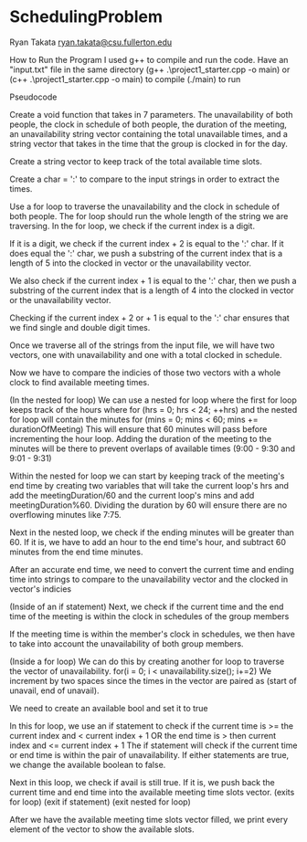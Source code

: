 # SchedulingProblem

Ryan Takata
ryan.takata@csu.fullerton.edu

How to Run the Program
I used g++ to compile and run the code.
Have an "input.txt" file in the same directory
(g++ .\project1_starter.cpp -o main) or (c++ .\project1_starter.cpp -o main) to compile
(./main) to run


Pseudocode

Create a void function that takes in 7 parameters. The unavailability of both people,
the clock in schedule of both people, the duration of the meeting, an unavailability string vector
containing the total unavailable times, and a string vector that takes in the time that the 
group is clocked in for the day.

Create a string vector to keep track of the total available time slots.

Create a char = ':' to compare to the input strings in order to extract the times.

Use a for loop to traverse the unavailability and the clock in schedule of both people.
The for loop should run the whole length of the string we are traversing.
In the for loop, we check if the current index is a digit.

If it is a digit, we check if the current index + 2 is equal to the ':' char.
If it does equal the ':' char, we push a substring of the current index that is a length of 5
into the clocked in vector or the unavailability vector.

We also check if the current index + 1 is equal to the ':' char, then we push a substring of the current index that
is a length of 4 into the clocked in vector or the unavailability vector.

Checking if the current index + 2 or + 1 is equal to the ':' char ensures that we
find single and double digit times.

Once we traverse all of the strings from the input file, we will have two vectors, one with unavailability and one with
a total clocked in schedule. 

Now we have to compare the indicies of those two vectors with a whole clock to find available meeting times.

(In the nested for loop)
We can use a nested for loop where the first for loop keeps track of the hours where
for (hrs = 0; hrs < 24; ++hrs) 
and the nested for loop will contain the minutes
for (mins = 0; mins < 60; mins += durationOfMeeting)
This will ensure that 60 minutes will pass before incrementing the hour loop.
Adding the duration of the meeting to the minutes will be there to prevent overlaps
of available times (9:00 - 9:30 and 9:01 - 9:31)

Within the nested for loop we can start by keeping track of the meeting's end time by creating 
two variables that will take the current loop's hrs and add the meetingDuration/60 and the current loop's
mins and add meetingDuration%60. Dividing the duration by 60 will ensure there are no overflowing minutes
like 7:75.

Next in the nested loop, we check if the ending minutes will be greater than 60. If it is, 
we have to add an hour to the end time's hour, and subtract 60 minutes from the end time minutes.

After an accurate end time, we need to convert the current time and ending time into strings to compare 
to the unavailability vector and the clocked in vector's indicies

(Inside of an if statement)
Next, we check if the current time and the end time of the meeting is within the
clock in schedules of the group members

If the meeting time is within the member's clock in schedules, we then have to take into account the
unavailability of both group members.

(Inside a for loop)
We can do this by creating another for loop to traverse the vector of unavailability. 
for(i = 0; i < unavailability.size(); i+=2)
We increment by two spaces since the times in the vector are paired as (start of unavail, end of unavail).

We need to create an available bool and set it to true

In this for loop, we use an if statement to check if the current time is >= the current index and < current index + 1
OR
the end time is > then current index and <= current index + 1
The if statement will check if the current time or end time is within the pair of unavailability.
If either statements are true, we change the available boolean to false.

Next in this loop, we check if avail is still true.
If it is, we push back the current time and end time into the available meeting time slots vector.
(exits for loop)
(exit if statement)
(exit nested for loop)

After we have the available meeting time slots vector filled, we print every element of the vector
to show the available slots.